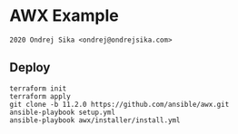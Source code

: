 # AWX Example

    2020 Ondrej Sika <ondrej@ondrejsika.com>

## Deploy

```
terraform init
terraform apply
git clone -b 11.2.0 https://github.com/ansible/awx.git
ansible-playbook setup.yml
ansible-playbook awx/installer/install.yml
```

